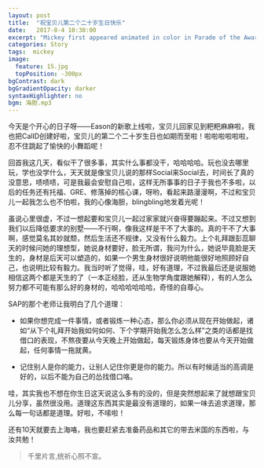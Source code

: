 ```yaml
---
layout: post
title:  "祝宝贝儿第二个二十岁生日快乐"
date:   2017-8-4 10:30:00
excerpt: "Mickey first appeared animated in color in Parade of the Award Nominees in 1932, however the film strip was..."
categories: Story
tags:  mickey
image: 
  feature: 15.jpg
  topPosition: -300px
bgContrast: dark
bgGradientOpacity: darker
syntaxHighlighter: no
bgm: 海胆.mp3
---
```


今天是个开心的日子呀——Eason的新歌上线啦，宝贝儿回家见到粑粑麻麻啦，我也把CalID创建好啦，宝贝儿的第二个二十岁生日也如期而至啦！啦啦啦啦啦啦，忍不住跳起了愉快的小舞蹈呢！

回首我这几天，看似干了很多事，其实什么事都没干，哈哈哈哈。玩也没去哪里玩，学也没学什么，天天就是像宝贝儿说的那样Social来Social去，时间长了真的没意思，啧啧啧，可是我最会安慰自己啦，这样无所事事的日子于我也不多啦，以后的任务还有托福、GRE、修落掉的核心课，呀哟，看起来路漫漫啊，不过和宝贝儿一起我怎么也不怕啦，我的心像海胆，blingbling地发着光呢！

虽说心里很虚，不过一想起要和宝贝儿一起过家家就兴奋得要蹦起来。不过又想到我们以后降低要求的别墅——不行啊，像我这样是干不了大事的。真的干不了大事啊，感觉莫名其妙就颓，然后生活还不规律，又没有什么毅力。上个礼拜跟彭蕊聊天的时候问她的理想型，她说身材要好，脸无所谓，我问为什么，她说毕竟脸是天生的，身材是后天可以塑造的，如果一个男生身材很好说明他能很好地照顾好自己，也说明比较有毅力。我当时听了觉得，哇，好有道理，不过我最后还是说服她相信这两个都是天生的了（一本正经脸，还从生物学角度跟她解释），有的人怎么努力都不可能有那么好的身材的，哈哈哈哈哈哈，奇怪的自尊心。

SAP的那个老师让我明白了几个道理：

* 如果你想完成一件事情，或者锻炼一种心态，那么你必须从现在开始做起，诸如“从下个礼拜开始我如何如何、下个学期开始我怎么怎么样”之类的话都是找借口的表现，不熬夜要从今天晚上开始做起，每天锻炼身体也要从今天开始做起，任何事情一拖就黄。

* 记住别人是你的能力，让别人记住你更是你的能力。所以有时候适当的高调是好的，以后不能为自己的怂找借口咯。

哇，其实我也不想在你生日这天说这么多有的没的，但是突然想起来了就想跟宝贝儿分享，虽然很没用。道理这东西其实是最没有道理的，如果一味去追求道理，那么每一句话都是道理。好啦，不嗦啦！

还有10天就要去上海咯，我也要赶紧去准备药品和其它的带去米国的东西啦，与汝共勉！

<blockquote class="u--startsWithDoubleQuote">千里片言,统祈心照不宣。</blockquote>

